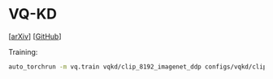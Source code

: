 # VQ-KD

[[arXiv](https://arxiv.org/abs/2208.06366)] [[GitHub](https://github.com/microsoft/unilm/tree/master/beit2)]

Training:

```bash
auto_torchrun -m vq.train vqkd/clip_8192_imagenet_ddp configs/vqkd/clip_8192_imagenet_ddp.py
```
